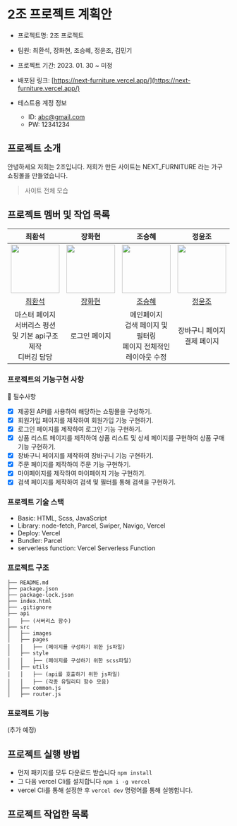# 2조 프로젝트 계획안

- 프로젝트명: 2조 프로젝트
- 팀원: 최환석, 장화현, 조승혜, 정윤조, 김민기
- 프로젝트 기간: 2023. 01. 30 ~ 미정
- 배포된 링크: [https://next-furniture.vercel.app/](https://next-furniture.vercel.app/)

- 테스트용 계정 정보
  - ID: abc@gmail.com
  - PW: 12341234

## 프로젝트 소개

안녕하세요 저희는 2조입니다. 저희가 만든 사이트는 NEXT_FURNITURE 라는 가구 쇼핑몰을 만들었습니다.

> 사이트 전체 모습

## 프로젝트 멤버 및 작업 목록

|                                    최환석                                     |                                    장화현                                     |                                     조승혜                                     |                                    정윤조                                     |                                     김민기                                     |
|:--------------------------------------------------------------------------:|:--------------------------------------------------------------------------:|:---------------------------------------------------------------------------:|:--------------------------------------------------------------------------:|:---------------------------------------------------------------------------:|
| <img src="https://avatars.githubusercontent.com/u/97926993?v=4" width=110> | <img src="https://avatars.githubusercontent.com/u/74212632?v=4" width=110> | <img src="https://avatars.githubusercontent.com/u/112364408?v=4" width=110> | <img src="https://avatars.githubusercontent.com/u/89414343?v=4" width=110> | <img src="https://avatars.githubusercontent.com/u/120410962?v=4" width=110> |
|                    [최환석](https://github.com/BeeMOre32)                     |                   [장화현](https://github.com/janghwahyun/)                   |                     [조승혜](https://github.com/tmdgp0212)                     |                     [정윤조](https://github.com/jyj1111)                      |                     [김민기](https://github.com/minki-dev)                     |
|              마스터 페이지 <br/> 서버리스 펑션 및 기본 api구조 제작 <br/> 디버깅 담당              |                                  로그인 페이지                                   |               메인페이지 <br/> 검색 페이지 및 필터링 <br/> 페이지 전체적인 레이아웃 수정               |                           장바구니 페이지 <br/> 결제 페이지                            |                            마이 페이지 <br/> 내 계좌 페이지                            |

### 프로젝트의 기능구현 사항

📌 필수사항

- [x] 제공된 API를 사용하여 해당하는 쇼핑몰을 구성하기.
- [x] 회원가입 페이지를 제작하여 회원가입 기능 구현하기.
- [x] 로그인 페이지를 제작하여 로그인 기능 구현하기.
- [x] 상품 리스트 페이지를 제작하여 상품 리스트 및 상세 페이지를 구현하여 상품 구매 기능 구현하기.
- [x] 장바구니 페이지를 제작하여 장바구니 기능 구현하기.
- [x] 주문 페이지를 제작하여 주문 기능 구현하기.
- [x] 마이페이지를 제작하여 마이페이지 기능 구현하기.
- [x] 검색 페이지를 제작하여 검색 및 필터를 통해 검색을 구현하기.

### 프로젝트 기술 스택

- Basic: HTML, Scss, JavaScript
- Library: node-fetch, Parcel, Swiper, Navigo, Vercel
- Deploy: Vercel
- Bundler: Parcel
- serverless function: Vercel Serverless Function

### 프로젝트 구조

```
├── README.md
├── package.json
├── package-lock.json
├── index.html
├── .gitignore
├── api
│   ├── (서버리스 함수)
├── src
│   ├── images
│   ├── pages
│   │   ├── (페이지를 구성하기 위한 js파일)
│   ├── style
│   │   ├── (페이지를 구성하기 위한 scss파일)
│   ├── utils
│   │   ├── (api를 호출하기 위한 js파일)
│   │   ├── (각종 유틸리티 함수 모음)
│   ├── common.js
│   ├── router.js
```

### 프로젝트 기능

(추가 예정)

## 프로젝트 실행 방법

- 먼저 패키지를 모두 다운로드 받습니다 `npm install`
- 그 다음 vercel Cli를 설치합니다 `npm i -g vercel`
- vercel Cli를 통해 설정한 후 `vercel dev` 명령어를 통해 실행합니다.

## 프로젝트 작업한 목록
